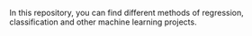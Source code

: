 In this repository, you can find different methods of regression, classification and other machine learning projects.
